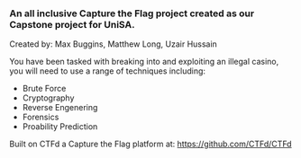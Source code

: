 ### An all inclusive Capture the Flag project created as our Capstone project for UniSA.

Created by: Max Buggins, Matthew Long, Uzair Hussain

You have been tasked with breaking into and exploiting an illegal casino, you will need to use a range of techniques including:
- Brute Force
- Cryptography
- Reverse Engenering
- Forensics
- Proability Prediction



Built on CTFd a Capture the Flag platform at: https://github.com/CTFd/CTFd

